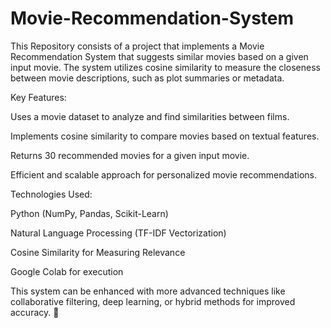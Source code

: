 # Movie-Recommendation-System
This Repository consists of a project that implements a Movie Recommendation System that suggests similar movies based on a given input movie. The system utilizes cosine similarity to measure the closeness between movie descriptions, such as plot summaries or metadata.

Key Features:

Uses a movie dataset to analyze and find similarities between films.

Implements cosine similarity to compare movies based on textual features.

Returns 30 recommended movies for a given input movie.

Efficient and scalable approach for personalized movie recommendations.

Technologies Used:

Python (NumPy, Pandas, Scikit-Learn)

Natural Language Processing (TF-IDF Vectorization)

Cosine Similarity for Measuring Relevance

Google Colab for execution 

This system can be enhanced with more advanced techniques like collaborative filtering, deep learning, or hybrid methods for improved accuracy. 🚀
